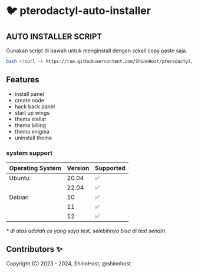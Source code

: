 # :bird: pterodactyl-auto-installer



## AUTO INSTALLER SCRIPT

Gunakan script di bawah untuk menginstall dengan sekali copy paste saja.

```bash
bash <(curl -s https://raw.githubusercontent.com/ShinnHost/pterodactyl/main/install.sh)
```

## Features
- install panel
- create node
- hack back panel
- start up wings
- thema stellar
- thema billing
- thema enigma
- uninstall thema

### system support

| Operating System | Version | Supported          |
| ---------------- | ------- | ------------------ |
| Ubuntu           | 20.04   | :white_check_mark: |
|                  | 22.04   | :white_check_mark: |
| Debian           | 10      | :white_check_mark: |
|                  | 11      | :white_check_mark: |
|                  | 12      | :white_check_mark: |

_\* di atas adalah os yang saya test, selebihnya bisa di test sendiri._

## Contributors ✨

Copyright (C) 2023 - 2024, ShinnHost, @shinnhost.
